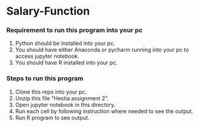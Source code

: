 # Salary-Function

### Requirement to run this program into your pc
1. Python should be installed into your pc.
2. You should have either Anaconda or pycharm running into your pc to access jupyter notebook.
3. You should have R installed into your pc.

### Steps to run this program
1. Clone this repo into your pc.
2. Unzip this file "Hestia assignment 2".
3. Open jupyter notebook in this directory.
4. Run each cell by following instruction where needed to see the output.
5. Run R program to see output.

